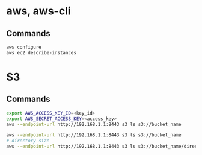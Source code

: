 # aws, aws-cli

## Commands

```bash
aws configure
aws ec2 describe-instances
```

# S3

## Commands

```bash
export AWS_ACCESS_KEY_ID=<key_id>
export AWS_SECRET_ACCESS_KEY=<access_key>
aws --endpoint-url http://192.168.1.1:8443 s3 ls s3://bucket_name
```

```bash
aws --endpoint-url http://192.168.1.1:8443 s3 ls s3://bucket_name
# directory size
aws --endpoint-url http://192.168.1.1:8443 s3 ls s3://bucket_name/directory --recursive --summarize
```
